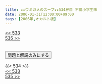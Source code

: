 ```yaml
---
title: ★★ウミガメのスープ★★534杯目 不倫小学生味
date: 2006-01-31T12:00:00+09:00
tags: [2006年,オカルト板]
---
```

<div class="th_left"><a href="../533"><< 533</a></div>
<div class="th_right"><a href="../535">535 >></a></div>
<br><br>
<script src="../../js/cupsoup.js"></script>
<form>
<input type="button" value="問題と解説のみにする" onClick="toggleCupsoup()">
</form>
{{< 534 >}}
<div class="th_left"><a href="../533"><< 533</a></div>
<div class="th_right"><a href="../535">535 >></a></div>